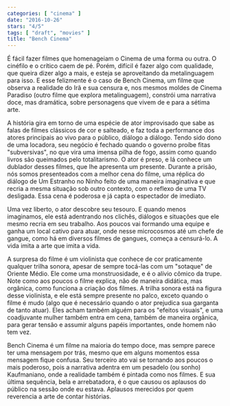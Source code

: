 ```yaml
---
categories: [ "cinema" ]
date: "2016-10-26"
stars: "4/5"
tags: [ "draft", "movies" ]
title: "Bench Cinema"
---
```

É fácil fazer filmes que homenageiam o Cinema de uma forma ou outra. O
cinéfilo e o crítico caem de pé. Porém, difícil é fazer algo com
qualidade, que queira dizer algo a mais, e esteja se aproveitando da
metalinguagem para isso. E esse felizmente é o caso de Bench Cinema,
um filme que observa a realidade do Irã e sua censura e, nos mesmos
moldes de Cinema Paradiso (outro filme que explora metalinguagem),
constrói uma narrativa doce, mas dramática, sobre personagens que
vivem de e para a sétima arte.

A história gira em torno de uma espécie de ator improvisado que sabe
as falas de filmes clássicos de cor e salteado, e faz toda a performance
dos atores principais ao vivo para o público, diálogo a diálogo. Tendo
sido dono de uma locadora, seu negócio é fechado quando o governo
proíbe fitas "subversivas", no que vira uma imensa pilha de fogo,
assim como quando livros são queimados pelo totalitarismo. O ator é
preso, e lá conhece um dublador desses filmes, que lhe apresenta um
presente. Durante a prisão, nós somos presenteados com a melhor cena
do filme, uma réplica do diálogo de Um Estranho no Ninho feito de uma
maneira imaginativa e que recria a mesma situação sob outro contexto,
com o reflexo de uma TV desligada. Essa cena é poderosa e já capta o
espectador de imediato.

Uma vez liberto, o ator descobre seu tesouro. E quando menos imaginamos,
ele está adentrando nos clichês, diálogos e situações que ele mesmo
recria em seu trabalho. Aos poucos vai formando uma equipe e ganha um
local cativo para atuar, onde nesse microcosmos até um chefe de gangue,
como há em diversos filmes de gangues, começa a censurá-lo. A vida
imita a arte que imita a vida.

A surpresa do filme é um violinista que conhece de cor praticamente
qualquer trilha sonora, apesar de sempre tocá-las com um "sotaque" de
Oriente Médio. Ele come uma monstruosidade, e é o alívio cômico da
trupe. Note como aos poucos o filme explica, não de maneira didática,
mas orgânica, como funciona a criação dos filmes. A trilha sonora
está na figura desse violinista, e ele está sempre presente no palco,
exceto quando o filme é mudo (algo que é necessário quando o ator
prejudica sua garganta de tanto atuar). Eles acham também alguém para
os "efeitos visuais", e uma coadjuvante mulher também entra em cena,
também de maneira orgânica, para gerar tensão e assumir alguns papéis
importantes, onde homem não tem vez.

Bench Cinema é um filme na maioria do tempo doce, mas sempre parece ter
uma mensagem por trás, mesmo que em alguns momentos essa mensagem fique
confusa. Seu terceiro ato vai se tornando aos poucos o mais poderoso,
pois a narrativa adentra em um pesadelo (ou sonho) Kaufmaniano, onde a
realidade também é pintada como nos filmes. E sua última sequência,
bela e arrebatadora, é o que causou os aplausos do público na sessão
onde eu estava. Aplausos merecidos por quem reverencia a arte de contar
histórias.
